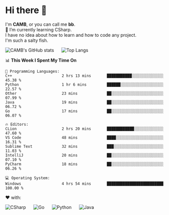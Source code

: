 # Hi there 👋
<!--
**CAMB-dev/CAMB-dev** is a ✨ _special_ ✨ repository because its `README.md` (this file) appears on your GitHub profile.

Here are some ideas to get you started:

- 🔭 I’m currently working on ...
- 🌱 I’m currently learning ...
- 👯 I’m looking to collaborate on ...
- 🤔 I’m looking for help with ...
- 💬 Ask me about ...
- 📫 How to reach me: ...
- 😄 Pronouns: ...
- ⚡ Fun fact: ...
-->
 I'm **CAMB**, or you can call me **bb**.  
 🌱 I’m currently learning CSharp.  
 I have no idea about how to learn and how to code any project.  
 I'm such a salty fish.
 
 
![CAMB's GitHub stats](https://github-readme-stats.vercel.app/api?username=CAMB-dev&show_icons=true&theme=tokyonight)
&nbsp;&nbsp;&nbsp;&nbsp;
![Top Langs](https://github-readme-stats.vercel.app/api/top-langs/?username=CAMB-dev&langs_count=5&theme=tokyonight)


<!--START_SECTION:waka-->
📊 **This Week I Spent My Time On** 

```text
💬 Programming Languages: 
C++                      2 hrs 13 mins       ███████████░░░░░░░░░░░░░░   45.38 % 
Python                   1 hr 6 mins         ██████░░░░░░░░░░░░░░░░░░░   22.57 % 
Other                    23 mins             ██░░░░░░░░░░░░░░░░░░░░░░░   07.99 % 
Java                     19 mins             ██░░░░░░░░░░░░░░░░░░░░░░░   06.72 % 
Go                       17 mins             ██░░░░░░░░░░░░░░░░░░░░░░░   06.07 % 

🔥 Editors: 
CLion                    2 hrs 20 mins       ████████████░░░░░░░░░░░░░   47.60 % 
VS Code                  48 mins             ████░░░░░░░░░░░░░░░░░░░░░   16.31 % 
Sublime Text             32 mins             ███░░░░░░░░░░░░░░░░░░░░░░   11.03 % 
IntelliJ                 20 mins             ██░░░░░░░░░░░░░░░░░░░░░░░   07.10 % 
PyCharm                  18 mins             ██░░░░░░░░░░░░░░░░░░░░░░░   06.26 % 

💻 Operating System: 
Windows                  4 hrs 54 mins       █████████████████████████   100.00 % 
```


<!--END_SECTION:waka-->


❤ with:

![CSharp](https://img.shields.io/badge/CSharp-%23512BD4?style=for-the-badge&logo=.net)
&nbsp;&nbsp;&nbsp;&nbsp;
![Go](https://img.shields.io/badge/Go-000000?style=for-the-badge&logo=go)
&nbsp;&nbsp;&nbsp;&nbsp;
![Python](https://img.shields.io/badge/Python-000000?style=for-the-badge&logo=python)
&nbsp;&nbsp;&nbsp;&nbsp;
![Java](https://img.shields.io/badge/Java-964B00?style=for-the-badge&logo=openjdk)
